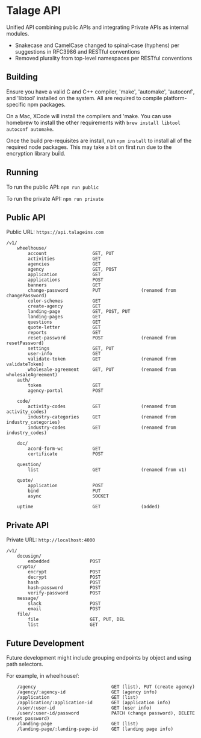 # Talage API

Unified API combining public APIs and integrating Private APIs as internal modules.

* Snakecase and CamelCase changed to spinal-case (hyphens) per suggestions in RFC3986 and RESTful conventions
* Removed plurality from top-level namespaces per RESTful conventions

## Building

Ensure you have a valid C and C++ compiler, 'make', 'automake', 'autoconf', and 'libtool' installed on the system. All are required to compile platform-specific npm packages. 

On a Mac, XCode will install the compilers and 'make. You can use homebrew to install the other requirements with ```brew install libtool autoconf automake```.

Once the build pre-requisites are install, run ```npm install``` to install all of the required node packages. This may take a bit on first run due to the encryption library build. 

## Running

To run the public API: ```npm run public```

To run the private API: ```npm run private```

## Public API

Public URL: ```https://api.talageins.com```

```
/v1/
    wheelhouse/
        account                 GET, PUT
        activities              GET
        agencies                GET
        agency                  GET, POST
        application             GET
        applications            POST
        banners                 GET
        change-password         PUT               (renamed from changePassword)
        color-schemes           GET
        create-agency           GET    
        landing-page            GET, POST, PUT
        landing-pages           GET
        questions               GET
        quote-letter            GET
        reports                 GET
        reset-password          POST              (renamed from resetPassword)
        settings                GET, PUT
        user-info               GET
        validate-token          GET               (renamed from validateToken)
        wholesale-agreement     GET, PUT          (renamed from wholesaleAgreement)
    auth/
        token                   GET
        agency-portal           POST

    code/
        activity-codes          GET               (renamed from activity_codes)
        industry-categories     GET               (renamed from industry_categories)
        industry-codes          GET               (renamed from industry_codes)

    doc/
        acord-form-wc           GET
        certificate             POST

    question/
        list                    GET               (renamed from v1)

    quote/
        application             POST
        bind                    PUT
        async                   SOCKET

    uptime                      GET               (added)
```

## Private API

Private URL: ```http://localhost:4000```
```
/v1/
    docusign/
        embedded               POST
    crypto/
        encrypt                POST
        decrypt                POST
        hash                   POST
        hash-password          POST
        verify-password        POST
    message/
        slack                  POST
        email                  POST
    file/
        file                   GET, PUT, DEL
        list                   GET
```

## Future Development

Future development might include grouping endpoints by object and using path selectors. 

For example, in wheelhouse/:

```
    /agency                            GET (list), PUT (create agency)
    /agency/:agency-id                 GET (agency info)
    /application                       GET (list)
    /application/:application-id       GET (application info)
    /user/:user-id                     GET (user info)
    /user/:user-id/password            PATCH (change password), DELETE (reset password)
    /landing-page                      GET (list)
    /landing-page/:landing-page-id     GET (landing page info)
```
